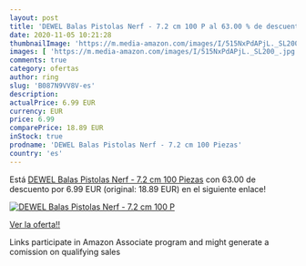 ```yaml
---
layout: post
title: 'DEWEL Balas Pistolas Nerf - 7.2 cm 100 P al 63.00 % de descuento'
date: 2020-11-05 10:21:28
thumbnailImage: 'https://m.media-amazon.com/images/I/515NxPdAPjL._SL200_.jpg'
images: [ 'https://m.media-amazon.com/images/I/515NxPdAPjL._SL200_.jpg' ]
comments: true
category: ofertas
author: ring
slug: 'B087N9VV8V-es'
description:
actualPrice: 6.99 EUR
currency: EUR
price: 6.99
comparePrice: 18.89 EUR
inStock: true
prodname: 'DEWEL Balas Pistolas Nerf - 7.2 cm 100 Piezas'
country: 'es'
---
```


Está [DEWEL Balas Pistolas Nerf - 7.2 cm 100 Piezas](https://www.amazon.es/dp/B087N9VV8V/?tag=tolees-21) con 63.00 de descuento por 6.99 EUR (original: 18.89 EUR) en el siguiente enlace!

[![DEWEL Balas Pistolas Nerf - 7.2 cm 100 P](https://m.media-amazon.com/images/I/515NxPdAPjL._SL200_.jpg)](https://www.amazon.es/dp/B087N9VV8V/?tag=tolees-21)

[Ver la oferta!!](https://www.amazon.es/dp/B087N9VV8V/?tag=tolees-21)

Links participate in Amazon Associate program and might generate a comission on qualifying sales


